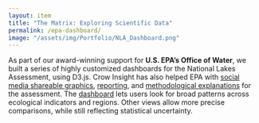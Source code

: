 ```yaml
---
layout: item
title: "The Matrix: Exploring Scientific Data"
permalink: /epa-dashboard/
image: "/assets/img/Portfolio/NLA_Dashboard.png"
---
```

As part of our award-winning support for **U.S. EPA’s Office of Water**, we built a series of highly customized dashboards for the National Lakes Assessment, using D3.js. Crow Insight has also helped EPA with [social media shareable graphics](../epa-should-your-lake), [reporting](../epa-modern-report-design), and [methodological explanations](../epa-reference-site) for the assessment. The [dashboard](https://nationallakesassessment.epa.gov/) lets users look for broad patterns across ecological indicators and regions. Other views allow more precise comparisons, while still reflecting statistical uncertainty.